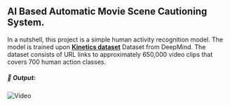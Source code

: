 ## AI Based Automatic Movie Scene Cautioning System.
In a nutshell, this project is a simple human activity recognition model. The model is trained upon [**Kinetics dataset**](https://deepmind.com/research/open-source/kinetics) Dataset from DeepMind. The dataset consists of URL links to approximately 650,000 video clips that covers 700 human action classes.
##### 📰 Output:
![Video](https://github.com/snehitvaddi/Automatic-AI-Movie-Cautioning-System-/blob/master/fast-output.gif)
